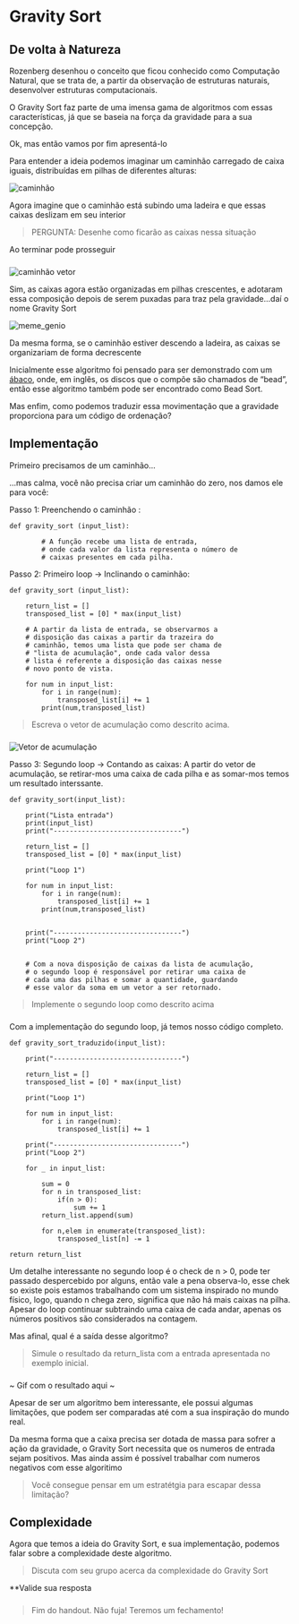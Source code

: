 Gravity Sort
=================

De volta à Natureza
--------------------

Rozenberg desenhou o conceito que ficou conhecido como Computação Natural, que se trata de, a partir da observação de estruturas naturais, desenvolver estruturas computacionais.

O Gravity Sort faz parte de uma imensa gama de algoritmos com essas características, já que se baseia na força da gravidade para a sua concepção.

Ok, mas então vamos por fim apresentá-lo

Para entender a ideia podemos imaginar um caminhão carregado de caixa iguais, distribuídas em pilhas de diferentes alturas:

![caminhão](Novo-caminhão.png)

Agora imagine que o caminhão está subindo uma ladeira e que essas caixas deslizam em seu interior

>PERGUNTA: Desenhe como ficarão as caixas nessa situação

Ao terminar pode prosseguir

###

![caminhão vetor](Novo-caminhão-2.png)

Sim, as caixas agora estão organizadas em pilhas crescentes, e adotaram essa composição depois de serem puxadas para traz pela gravidade...daí o nome Gravity Sort

![meme_genio](meme.jpg)

Da mesma forma, se o caminhão estiver descendo a ladeira, as caixas se organizariam de forma decrescente

Inicialmente esse algoritmo foi pensado para ser demonstrado com um [ábaco](https://pt.wikipedia.org/wiki/%C3%81baco), onde, em inglês, os discos que o compõe são chamados de “bead”, então esse algoritmo também pode ser encontrado como Bead Sort.

Mas enfim, como podemos traduzir essa movimentação que a gravidade proporciona para um código de ordenação?

Implementação
--------------------

Primeiro precisamos de um caminhão...

...mas calma, você não precisa criar um caminhão do zero, nos damos ele para você:

Passo 1: Preenchendo o caminhão :
    
    def gravity_sort (input_list): 

            # A função recebe uma lista de entrada, 
            # onde cada valor da lista representa o número de 
            # caixas presentes em cada pilha.


Passo 2: Primeiro loop -> Inclinando o caminhão:
    
    def gravity_sort (input_list): 
        
        return_list = []
        transposed_list = [0] * max(input_list)

        # A partir da lista de entrada, se observarmos a
        # disposição das caixas a partir da trazeira do 
        # caminhão, temos uma lista que pode ser chama de
        # "lista de acumulação", onde cada valor dessa 
        # lista é referente a disposição das caixas nesse 
        # novo ponto de vista.
        
        for num in input_list:
            for i in range(num):
                transposed_list[i] += 1
            print(num,transposed_list)

>Escreva o vetor de acumulação como descrito acima. 

###
   
![Vetor de acumulação](Novo-caminhão-3.png)

Passo 3: Segundo loop -> Contando as caixas:
A partir do vetor de acumulação, se retirar-mos uma caixa de cada pilha e as somar-mos temos um resultado interssante.

    def gravity_sort(input_list):
        
        print("Lista entrada")
        print(input_list)
        print("--------------------------------")
        
        return_list = []
        transposed_list = [0] * max(input_list)
        
        print("Loop 1")
        
        for num in input_list:
            for i in range(num):
                transposed_list[i] += 1
            print(num,transposed_list)
                
        
        print("--------------------------------")
        print("Loop 2")
        

        # Com a nova disposição de caixas da lista de acumulação,
        # o segundo loop é responsável por retirar uma caixa de 
        # cada uma das pilhas e somar a quantidade, guardando 
        # esse valor da soma em um vetor a ser retornado.


>Implemente o segundo loop como descrito acima

###


Com a implementação do segundo loop, já temos nosso código completo.
    
    def gravity_sort_traduzido(input_list):

        print("--------------------------------")

        return_list = []
        transposed_list = [0] * max(input_list)
        
        print("Loop 1")
        
        for num in input_list:
            for i in range(num):
                transposed_list[i] += 1
        
        print("--------------------------------")
        print("Loop 2")

        for _ in input_list:

            sum = 0
            for n in transposed_list:
                if(n > 0): 
                    sum += 1
            return_list.append(sum)

            for n,elem in enumerate(transposed_list):
                transposed_list[n] -= 1

    return return_list

Um detalhe interessante no segundo loop é o check de n > 0, pode ter passado despercebido por alguns, então vale a pena observa-lo, esse chek so existe pois estamos trabalhando com um sistema inspirado no mundo físico, logo, quando n chega zero, significa que não há mais caixas na pilha. Apesar do loop continuar subtraindo uma caixa de cada andar, apenas os números positivos são considerados na contagem.

Mas afinal, qual é a saída desse algoritmo?

>Simule o resultado da return_lista com a entrada apresentada no exemplo inicial.

###

~ Gif com o resultado aqui ~

Apesar de ser um algoritmo bem interessante, ele possui algumas limitações, que podem ser comparadas até com a sua inspiração do mundo real.

Da mesma forma que a caixa precisa ser dotada de massa para sofrer a ação da gravidade, o Gravity Sort necessita que os numeros de entrada sejam positivos.
Mas ainda assim é possível trabalhar com numeros negativos com esse algoritimo

>Você consegue pensar em um estratétgia para escapar dessa limitação?

###

Complexidade
--------------------
Agora que temos a ideia do Gravity Sort, e sua implementação, podemos falar sobre a complexidade deste algoritmo.

>Discuta com seu grupo acerca da complexidade do Gravity Sort

**Valide sua resposta

###

> Fim do handout. Não fuja! Teremos um fechamento!



